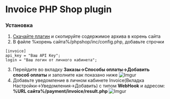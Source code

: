 <h1>Invoice PHP Shop plugin</h1>

<h3>Установка</h3>

1. [Скачайте плагин](https://github.com/Invoice-LLC/Invoice.Module.PHPShop/archive/master.zip) и скопируйте содержимое архива в корень сайта
2. В файле %корень сайта%/phpshop/inc/config.php,  добавьте строчки
```
[invoice]
api_key = "Ваш API Key";
login = "Ваш логин от личного кабинета";
```
3. Перейдите во вкладку **Заказы->Способы оплаты->Добавить способ оплаты** и заполните как показано ниже
![Imgur](https://imgur.com/Nuam3R6.png)
4. Добавьте уведомление в личном кабинете Invoice(Вкладка Настройки->Уведомления->Добавить)
   с типом **WebHook** и адресом: **%URL сайта%/payment/invoice/result.php**
   ![Imgur](https://imgur.com/LZEozhf.png)
